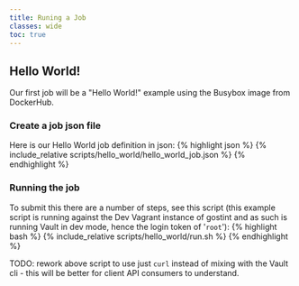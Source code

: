 ```yaml
---
title: Runing a Job
classes: wide
toc: true
---
```

## Hello World!
Our first job will be a "Hello World!" example using the Busybox image from
DockerHub.

### Create a job json file
Here is our Hello World job definition in json:
{% highlight json %}
{% include_relative scripts/hello_world/hello_world_job.json %}
{% endhighlight %}

### Running the job
To submit this there are a number of steps, see this script (this example
script is running against the Dev Vagrant instance of gostint and as such
is running Vault in dev mode, hence the login token of '`root`'):
{% highlight bash %}
{% include_relative scripts/hello_world/run.sh %}
{% endhighlight %}

TODO: rework above script to use just `curl` instead of mixing with the
Vault cli - this will be better for client API consumers to understand.
